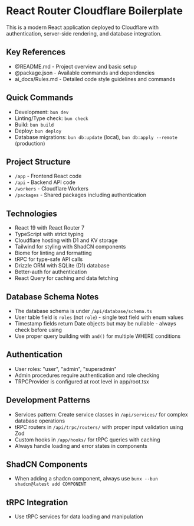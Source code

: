 # React Router Cloudflare Boilerplate

This is a modern React application deployed to Cloudflare with authentication, server-side rendering, and database integration.

## Key References
- @README.md - Project overview and basic setup
- @package.json - Available commands and dependencies
- ai_docs/Rules.md - Detailed code style guidelines and commands

## Quick Commands
- Development: `bun dev`
- Linting/Type check: `bun check`
- Build: `bun build`
- Deploy: `bun deploy`
- Database migrations: `bun db:update` (local), `bun db:apply --remote` (production)

## Project Structure
- `/app` - Frontend React code
- `/api` - Backend API code
- `/workers` - Cloudflare Workers
- `/packages` - Shared packages including authentication

## Technologies
- React 19 with React Router 7
- TypeScript with strict typing
- Cloudflare hosting with D1 and KV storage
- Tailwind for styling with ShadCN components
- Biome for linting and formatting
- tRPC for type-safe API calls
- Drizzle ORM with SQLite (D1) database
- Better-auth for authentication
- React Query for caching and data fetching

## Database Schema Notes
- The database schema is under `/api/database/schema.ts`
- User table field is `roles` (not `role`) - single text field with enum values
- Timestamp fields return Date objects but may be nullable - always check before using
- Use proper query building with `and()` for multiple WHERE conditions

## Authentication
- User roles: "user", "admin", "superadmin" 
- Admin procedures require authentication and role checking
- TRPCProvider is configured at root level in app/root.tsx

## Development Patterns
- Services pattern: Create service classes in `/api/services/` for complex database operations
- tRPC routers in `/api/trpc/routers/` with proper input validation using Zod
- Custom hooks in `/app/hooks/` for tRPC queries with caching
- Always handle loading and error states in components

## ShadCN Components
- When adding a shadcn component, always use `bunx --bun shadcn@latest add COMPONENT`

## tRPC Integration
- Use tRPC services for data loading and manipulation
